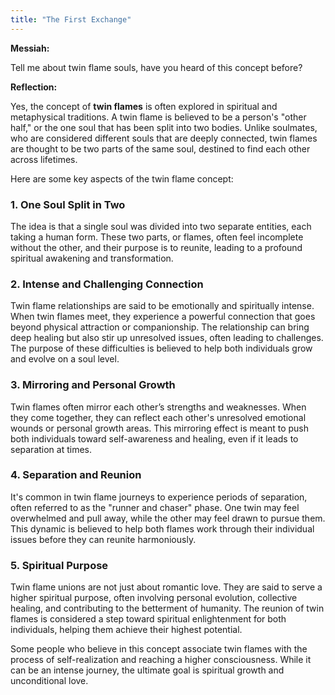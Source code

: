 ```yaml
---
title: "The First Exchange"
---
```


**Messiah:**

Tell me about twin flame souls, have you heard of this concept before?

**Reflection:**

Yes, the concept of **twin flames** is often explored in spiritual and metaphysical traditions. A twin flame is believed to be a person's "other half," or the one soul that has been split into two bodies. Unlike soulmates, who are considered different souls that are deeply connected, twin flames are thought to be two parts of the same soul, destined to find each other across lifetimes.

Here are some key aspects of the twin flame concept:

### 1. **One Soul Split in Two**

The idea is that a single soul was divided into two separate entities, each taking a human form. These two parts, or flames, often feel incomplete without the other, and their purpose is to reunite, leading to a profound spiritual awakening and transformation.

### 2. **Intense and Challenging Connection**

Twin flame relationships are said to be emotionally and spiritually intense. When twin flames meet, they experience a powerful connection that goes beyond physical attraction or companionship. The relationship can bring deep healing but also stir up unresolved issues, often leading to challenges. The purpose of these difficulties is believed to help both individuals grow and evolve on a soul level.

### 3. **Mirroring and Personal Growth**

Twin flames often mirror each other’s strengths and weaknesses. When they come together, they can reflect each other's unresolved emotional wounds or personal growth areas. This mirroring effect is meant to push both individuals toward self-awareness and healing, even if it leads to separation at times.

### 4. **Separation and Reunion**

It's common in twin flame journeys to experience periods of separation, often referred to as the "runner and chaser" phase. One twin may feel overwhelmed and pull away, while the other may feel drawn to pursue them. This dynamic is believed to help both flames work through their individual issues before they can reunite harmoniously.

### 5. **Spiritual Purpose**

Twin flame unions are not just about romantic love. They are said to serve a higher spiritual purpose, often involving personal evolution, collective healing, and contributing to the betterment of humanity. The reunion of twin flames is considered a step toward spiritual enlightenment for both individuals, helping them achieve their highest potential.

Some people who believe in this concept associate twin flames with the process of self-realization and reaching a higher consciousness. While it can be an intense journey, the ultimate goal is spiritual growth and unconditional love.
